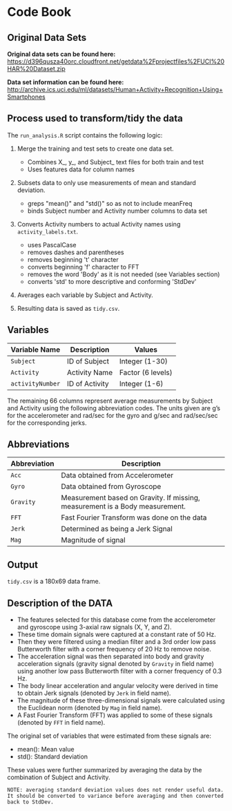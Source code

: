 # Code Book


## Original Data Sets
**Original data sets can be found here:**  https://d396qusza40orc.cloudfront.net/getdata%2Fprojectfiles%2FUCI%20HAR%20Dataset.zip


**Data set information can be found here:** http://archive.ics.uci.edu/ml/datasets/Human+Activity+Recognition+Using+Smartphones



## Process used to transform/tidy the data

The `run_analysis.R` script contains the following logic:


1. Merge the training and test sets to create one data set.

   * Combines X_, y_, and Subject_ text files for both train and test
   * Uses features data for column names

2. Subsets data to only use measurements of mean and standard
   deviation.

   * greps "mean()" and "std()" so as not to include meanFreq
   * binds Subject number and Activity number columns to data set

3. Converts Activity numbers to actual Activity names using `activity_labels.txt`.
   * uses PascalCase
   * removes dashes and parentheses
   * removes beginning 't' character
   * converts beginning 'f' character to FFT
   * removes the word 'Body' as it is not needed (see Variables section)
   * converts 'std' to more descriptive and conforming 'StdDev'


5. Averages each variable by Subject and Activity.

6. Resulting data is saved as `tidy.csv`.

## Variables

Variable Name       | Description             | Values
--------------------|-------------------------|-------
`Subject`           | ID of Subject           | Integer (1-30)
`Activity`          | Activity Name           | Factor (6 levels)
`activityNumber`    | ID of Activity          | Integer (1-6)

The remaining 66 columns represent average measurements by Subject and Activity using the following abbreviation codes.
The units given are g’s for the accelerometer and rad/sec for the gyro and g/sec and rad/sec/sec for the corresponding jerks.


## Abbreviations

Abbreviation        | Description
--------------------|------------
`Acc`               | Data obtained from Accelerometer
`Gyro`              | Data obtained from Gyroscope
`Gravity`           | Measurement based on Gravity. If missing, measurement is a Body measurement.
`FFT`               | Fast Fourier Transform was done on the data
`Jerk`              | Determined as being a Jerk Signal
`Mag`               | Magnitude of signal


## Output

`tidy.csv` is a 180x69 data frame.


## Description of the DATA
  * The features selected for this database come from the accelerometer and gyroscope using 3-axial raw signals (X, Y, and Z). 
  * These time domain signals were captured at a constant rate of 50 Hz. 
  * Then they were filtered using a median filter and a 3rd order low pass Butterworth filter with a corner frequency of 20 Hz to remove noise. 
  * The acceleration signal was then separated into body and gravity acceleration signals (gravity signal denoted by `Gravity` in field name) using another low pass Butterworth filter with a corner frequency of 0.3 Hz. 
  * The body linear acceleration and angular velocity were derived in time to obtain Jerk signals (denoted by `Jerk` in field name). 
  * The magnitude of these three-dimensional signals were calculated using the Euclidean norm (denoted by `Mag` in field name). 
  * A Fast Fourier Transform (FFT) was applied to some of these signals (denoted by `FFT` in field name). 

The original set of variables that were estimated from these signals are: 
   * mean(): Mean value
   * std(): Standard deviation

These values were further summarized by averaging the data by the combination of Subject and Activity.

`NOTE: averaging standard deviation values does not render useful data. It should be converted to variance before averaging and then converted back to StdDev.`
